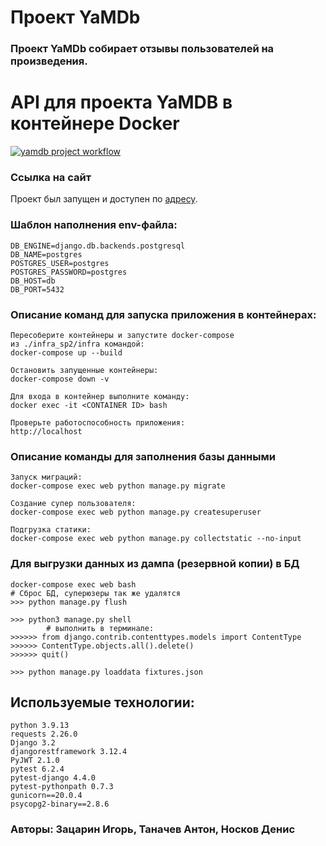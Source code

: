 # Проект YaMDb
### Проект YaMDb собирает отзывы пользователей на произведения.
# API для проекта YaMDB в контейнере Docker
[![yamdb project workflow](https://github.com/drgreey/yamdb_final/actions/workflows/yamdb_workflow.yml/badge.svg?branch=main)](https://github.com/drgreey/yamdb_final/actions/workflows/yamdb_workflow.yml)
### Ссылка на сайт
Проект был запущен и доступен по [адресу](http://158.160.35.133/).
### Шаблон наполнения env-файла:
```
DB_ENGINE=django.db.backends.postgresql
DB_NAME=postgres
POSTGRES_USER=postgres
POSTGRES_PASSWORD=postgres
DB_HOST=db
DB_PORT=5432
```
### Описание команд для запуска приложения в контейнерах:
```
Пересоберите контейнеры и запустите docker-compose 
из ./infra_sp2/infra командой: 
docker-compose up --build

Остановить запущенные контейнеры:
docker-compose down -v 

Для входа в контейнер выполните команду:
docker exec -it <CONTAINER ID> bash

Проверьте работоспособность приложения:
http://localhost
```
### Описание команды для заполнения базы данными
```
Запуск миграций:
docker-compose exec web python manage.py migrate

Создание супер пользователя:
docker-compose exec web python manage.py createsuperuser

Подгрузка статики:
docker-compose exec web python manage.py collectstatic --no-input 
```
### Для выгрузки данных из дампа (резервной копии) в БД
```
docker-compose exec web bash
# Сброс БД, суперюзеры так же удалятся
>>> python manage.py flush

>>> python3 manage.py shell  
        # выполнить в терминале:
>>>>>> from django.contrib.contenttypes.models import ContentType
>>>>>> ContentType.objects.all().delete()
>>>>>> quit()

>>> python manage.py loaddata fixtures.json
```
## Используемые технологии:
```
python 3.9.13
requests 2.26.0
Django 3.2
djangorestframework 3.12.4
PyJWT 2.1.0
pytest 6.2.4
pytest-django 4.4.0
pytest-pythonpath 0.7.3
gunicorn==20.0.4
psycopg2-binary==2.8.6
```
### Авторы: Зацарин Игорь, Таначев Антон, Носков Денис


